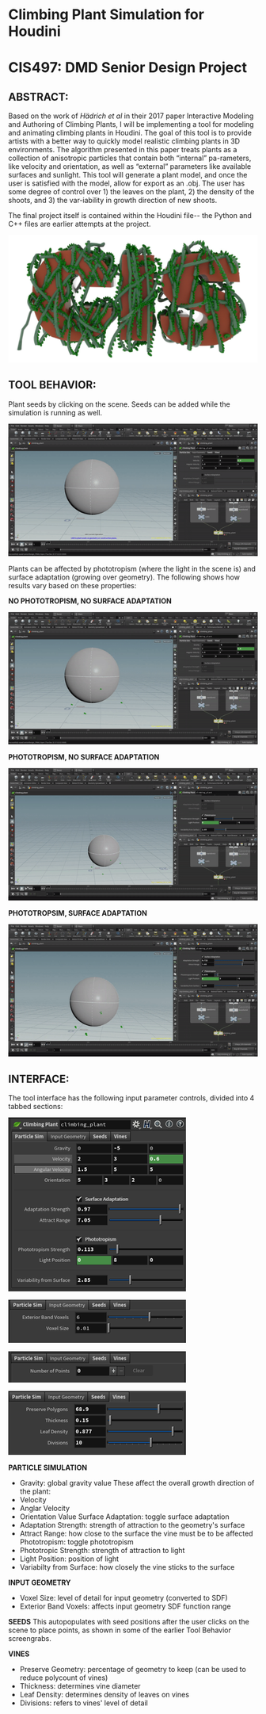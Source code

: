# Climbing Plant Simulation for Houdini
CIS497: DMD Senior Design Project
======================

ABSTRACT:
------------

Based on the work of _Hädrich et al_ in their 2017 paper Interactive Modeling and Authoring of Climbing Plants, I will be implementing a tool for modeling and animating climbing plants in Houdini. The goal of this tool is to provide artists with a better way to quickly model realistic climbing plants in 3D environments. The algorithm presented in this paper treats plants as a collection of anisotropic particles that contain both “internal” pa-rameters, like velocity and orientation, as well as “external” parameters like available surfaces and sunlight. This tool will generate a plant model, and once the user is satisfied with the model, allow for export as an .obj. The user has some degree of control over 1) the leaves on the plant, 2) the density of the shoots, and 3) the var-iability in growth direction of new shoots. 

The final project itself is contained within the Houdini file-- the Python and C++ files are earlier attempts at the project.

![](render.jpg)


TOOL BEHAVIOR:
------------

Plant seeds by clicking on the scene. Seeds can be added while the simulation is running as well.

![](plant_seed.gif)

Plants can be affected by phototropism (where the light in the scene is) and surface adaptation (growing over geometry). The following shows how results vary based on these properties:

**NO PHOTOTROPISM, NO SURFACE ADAPTATION**

![](nothing.gif)

**PHOTOTROPISM, NO SURFACE ADAPTATION**

![](phototropism.gif)

**PHOTOTROPSIM, SURFACE ADAPTATION**

![](surface_adaptation.gif)


INTERFACE:
------------

The tool interface has the following input parameter controls, divided into 4 tabbed sections:

![](ParticleSim.png)

![](InputGeometry.png)

![](Seeds.png)

![](Vines.png)

**PARTICLE SIMULATION**
- Gravity: global gravity value
These affect the overall growth direction of the plant:
- Velocity
- Anglar Velocity
- Orientation Value 
Surface Adaptation: toggle surface adaptation
- Adaptation Strength: strength of attraction to the geometry's surface
- Attract Range: how close to the surface the vine must be to be affected
Phototropism: toggle phototropism
- Phototropic Strength: strength of attraction to light
- Light Position: position of light
- Variabilty from Surface: how closely the vine sticks to the surface

**INPUT GEOMETRY**
- Voxel Size: level of detail for input geometry (converted to SDF)
- Exterior Band Voxels: affects input geometry SDF function range

**SEEDS**
This autopopulates with seed positions after the user clicks on the scene to place points, as shown in some of the earlier Tool Behavior screengrabs. 

**VINES**
- Preserve Geometry: percentage of geometry to keep (can be used to reduce polycount of vines)
- Thickness: determines vine diameter
- Leaf Density: determines density of leaves on vines
- Divisions: refers to vines' level of detail 